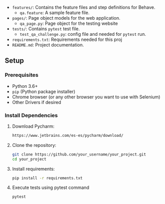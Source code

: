 
- `features/`: Contains the feature files and step definitions for Behave.
  - `qa.feature`: A sample feature file.
- `pages/`: Page object models for the web application.
  - `qa_page.py`: Page object for the testing website
- `tests/`: Contains `pytest` test file.
  - `test_qa_challenge.py`: config file and needed for `pytest` run.
- `requirements.txt`: Requirements needed for this proj
- `README.md`: Project documentation.

## Setup

### Prerequisites
- Python 3.6+
- `pip` (Python package installer)
- Chrome browser (or any other browser you want to use with Selenium)
- Other Drivers if desired

### Install Dependencies
1. Download Pycharm:
    ```sh
    https://www.jetbrains.com/es-es/pycharm/download/
2. Clone the repository:
   ```sh
   git clone https://github.com/your_username/your_project.git
   cd your_project
3. Install requirements:
   ```sh
   pip install -r requirements.txt
4. Execute tests using pytest command
    ```sh
   pytest